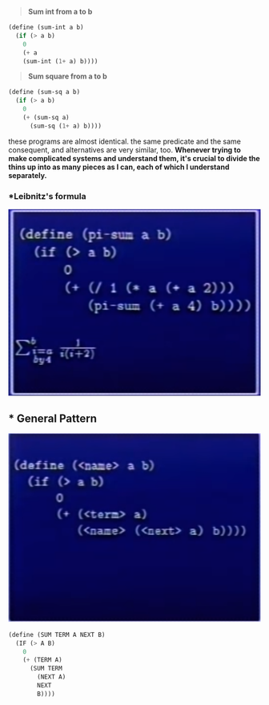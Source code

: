 > **Sum int from a to b**
```lisp
(define (sum-int a b) 
  (if (> a b)
    0
    (+ a 
    (sum-int (1+ a) b))))
``` 

> **Sum square from a to b**
```lisp
(define (sum-sq a b)
  (if (> a b)
    0
    (+ (sum-sq a)
      (sum-sq (1+ a) b))))
```

these programs are almost identical. the same predicate and the same consequent, and alternatives are very similar, too.
**Whenever trying to make complicated systems and understand them, it's crucial to divide the thins up into as many pieces as I can, each of which I understand separately.**


### *Leibnitz's formula
<img src="./table_2a_1.png" />

## * General Pattern
<img src="./table_2a_2.png" />

```lisp
(define (SUM TERM A NEXT B)
  (IF (> A B)
    0
    (+ (TERM A)
      (SUM TERM 
        (NEXT A)
        NEXT
        B))))
```